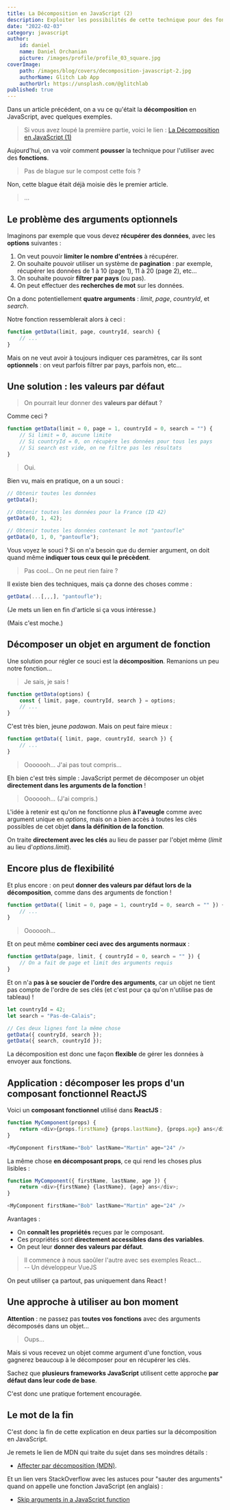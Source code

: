 ```yaml
---
title: La Décomposition en JavaScript (2)
description: Exploiter les possibilités de cette technique pour des fonctions plus maniables.
date: "2022-02-03"
category: javascript
author:
    id: daniel
    name: Daniel Orchanian
    picture: /images/profile/profile_03_square.jpg
coverImage:
    path: /images/blog/covers/decomposition-javascript-2.jpg
    authorName: Glitch Lab App
    authorUrl: https://unsplash.com/@glitchlab
published: true
---
```


Dans un article précédent, on a vu ce qu'était la **décomposition** en JavaScript, avec quelques exemples.

> Si vous avez loupé la première partie, voici le lien :
[La Décomposition en JavaScript (1)](./decomposition-javascript-1)

Aujourd'hui, on va voir comment **pousser** la technique pour l'utiliser avec des **fonctions**.

> Pas de blague sur le compost cette fois ?

Non, cette blague était déjà moisie dès le premier article.

> ...


## Le problème des arguments optionnels

Imaginons par exemple que vous devez **récupérer des données**, avec les **options** suivantes :
1. On veut pouvoir **limiter le nombre d'entrées** à récupérer.
2. On souhaite pouvoir utiliser un système de **pagination** : par exemple, récupérer les données de 1 à 10 (page 1), 11 à 20 (page 2), etc...
3. On souhaite pouvoir **filtrer par pays** (ou pas).
4. On peut effectuer des **recherches de mot** sur les données.

On a donc potentiellement **quatre arguments** : _limit_, _page_, _countryId_, et _search_.

Notre fonction ressemblerait alors à ceci :

```js
function getData(limit, page, countryId, search) {
    // ...
}
```

Mais on ne veut avoir à toujours indiquer ces paramètres, car ils sont **optionnels** : on veut parfois filtrer par pays, parfois non, etc...


## Une solution : les valeurs par défaut

> On pourrait leur donner des **valeurs par défaut** ?

Comme ceci ?

```js
function getData(limit = 0, page = 1, countryId = 0, search = "") {
    // Si limit = 0, aucune limite
    // Si countryId = 0, on récupère les données pour tous les pays
    // Si search est vide, on ne filtre pas les résultats
}
```

> Oui.

Bien vu, mais en pratique, on a un souci :

```js
// Obtenir toutes les données
getData();

// Obtenir toutes les données pour la France (ID 42)
getData(0, 1, 42);

// Obtenir toutes les données contenant le mot "pantoufle"
getData(0, 1, 0, "pantoufle");
```

Vous voyez le souci ? Si on n'a besoin que du dernier argument, on doit quand même **indiquer tous ceux qui le précèdent**.

> Pas cool... On ne peut rien faire ?

Il existe bien des techniques, mais ça donne des choses comme :

```js
getData(...[,,,], "pantoufle");
```

(Je mets un lien en fin d'article si ça vous intéresse.)

(Mais c'est moche.)


## Décomposer un objet en argument de fonction

Une solution pour régler ce souci est la **décomposition**. Remanions un peu notre fonction...

> Je sais, je sais !

```js
function getData(options) {
    const { limit, page, countryId, search } = options;
    // ...
}
```

C'est très bien, jeune _padawan_. Mais on peut faire mieux :

```js
function getData({ limit, page, countryId, search }) {
    // ...
}
```

> Ooooooh... J'ai pas tout compris...

Eh bien c'est très simple : JavaScript permet de décomposer un objet **directement dans les arguments de la fonction** !

> Ooooooh... (J'ai compris.)

L'idée à retenir est qu'on ne fonctionne plus **à l'aveugle** comme avec argument unique en _options_, mais on a bien accès à toutes les clés possibles de cet objet **dans la définition de la fonction**.

On traite **directement avec les clés** au lieu de passer par l'objet même (_limit_ au lieu d'_options.limit_).


## Encore plus de flexibilité

Et plus encore : on peut **donner des valeurs par défaut lors de la décomposition**, comme dans des arguments de fonction !

```js
function getData({ limit = 0, page = 1, countryId = 0, search = "" }) {
    // ...
}
```

> Ooooooh...

Et on peut même **combiner ceci avec des arguments normaux** :

```js
function getData(page, limit, { countryId = 0, search = "" }) {
    // On a fait de page et limit des arguments requis
}
```

Et on n'a **pas à se soucier de l'ordre des arguments**, car un objet ne tient pas compte de l'ordre de ses clés (et c'est pour ça qu'on n'utilise pas de tableau) !

```js
let countryId = 42;
let search = "Pas-de-Calais";

// Ces deux lignes font la même chose
getData({ countryId, search });
getData({ search, countryId });
```

La décomposition est donc une façon **flexible** de gérer les données à envoyer aux fonctions.


## Application : décomposer les props d'un composant fonctionnel ReactJS

Voici un **composant fonctionnel** utilisé dans **ReactJS** :

```js
function MyComponent(props) {
    return <div>{props.firstName} {props.lastName}, {props.age} ans</div>;
}

<MyComponent firstName="Bob" lastName="Martin" age="24" />
```

La même chose **en décomposant props**, ce qui rend les choses plus lisibles :

```js
function MyComponent({ firstName, lastName, age }) {
    return <div>{firstName} {lastName}, {age} ans</div>;
}

<MyComponent firstName="Bob" lastName="Martin" age="24" />
```

Avantages :
- On **connaît les propriétés** reçues par le composant.
- Ces propriétés sont **directement accessibles dans des variables**.
- On peut leur **donner des valeurs par défaut**.

> Il commence à nous saoûler l'autre avec ses exemples React...  
> -- Un développeur VueJS

On peut utiliser ça partout, pas uniquement dans React !


## Une approche à utiliser au bon moment

**Attention** : ne passez pas **toutes vos fonctions** avec des arguments décomposés dans un objet...

> Oups...

Mais si vous recevez un objet comme argument d'une fonction, vous gagnerez beaucoup à le décomposer pour en récupérer les clés.

Sachez que **plusieurs frameworks JavaScript** utilisent cette approche **par défaut dans leur code de base**.

C'est donc une pratique fortement encouragée.


## Le mot de la fin

C'est donc la fin de cette explication en deux parties sur la décomposition en JavaScript.

Je remets le lien de MDN qui traite du sujet dans ses moindres détails :
- [Affecter par décomposition (MDN)](https://developer.mozilla.org/fr/docs/Web/JavaScript/Reference/Operators/Destructuring_assignment).

Et un lien vers StackOverflow avec les astuces pour "sauter des arguments" quand on appelle une fonction JavaScript (en anglais) :
- [Skip arguments in a JavaScript function](https://stackoverflow.com/questions/32518615/skip-arguments-in-a-javascript-function)
